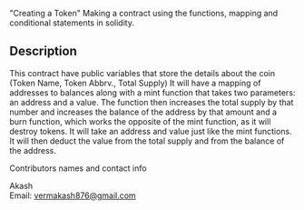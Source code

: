"Creating a Token"
Making a contract using the functions, mapping and conditional statements in solidity.

## Description
This contract have public variables that store the details about the coin (Token Name, Token Abbrv., Total Supply)
 It will have a mapping of addresses to balances along with a mint function that takes two parameters: an address and a value. The function then increases the total supply by that number and increases the balance of the address by that amount and a burn function, which works the opposite of the mint function, as it will destroy tokens. It will take an address and value just like the mint functions. It will then deduct the value from the total supply and from the balance of the address.


Contributors names and contact info

Akash  
Email: vermakash876@gmail.com


